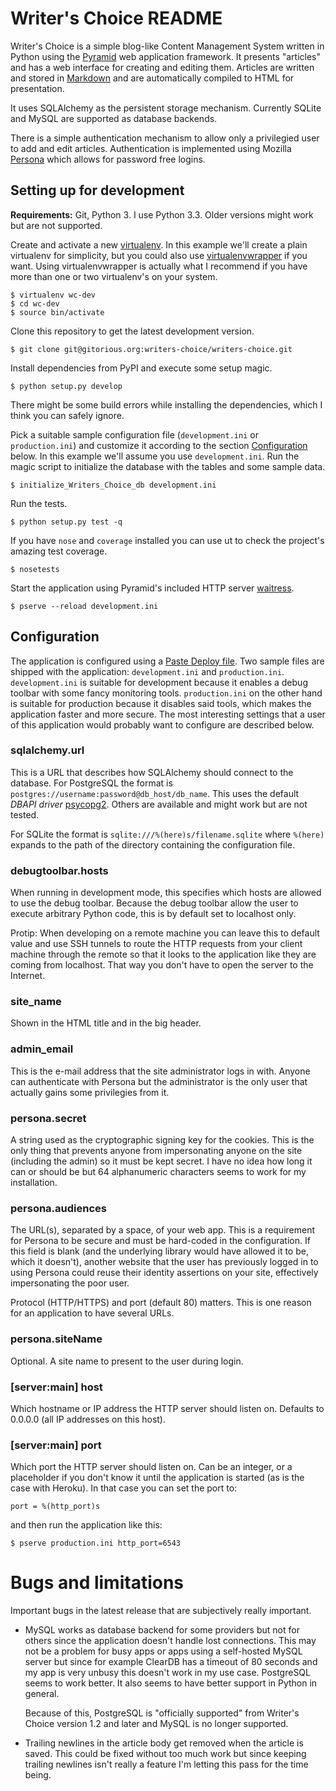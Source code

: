 Writer's Choice README
======================
Writer's Choice is a simple blog-like Content Management System written in Python
using the [Pyramid][] web application framework. It presents "articles" and has a
web interface for creating and editing them. Articles are written and stored in
[Markdown][] and are automatically compiled to HTML for presentation.

It uses SQLAlchemy as the persistent storage mechanism. Currently SQLite and MySQL
are supported as database backends.

There is a simple authentication mechanism to allow only a privilegied user to add
and edit articles. Authentication is implemented using Mozilla [Persona][] which
allows for password free logins.

[pyramid]: https://pyramid.readthedocs.org/
[markdown]: https://daringfireball.net/projects/markdown/
[persona]: https://persona.org/

Setting up for development
--------------------------
**Requirements:** Git, Python 3. I use Python 3.3. Older versions might work but
are not supported.

Create and activate a new [virtualenv][]. In this example we'll create a plain
virtualenv for simplicity, but you could also use [virtualenvwrapper][] if you
want. Using virtualenvwrapper is actually what I recommend if you have more than
one or two virtualenv's on your system.

    $ virtualenv wc-dev
    $ cd wc-dev
	$ source bin/activate

Clone this repository to get the latest development version.

    $ git clone git@gitorious.org:writers-choice/writers-choice.git

Install dependencies from PyPI and execute some setup magic.
    
    $ python setup.py develop

There might be some build errors while installing the dependencies, which I think
you can safely ignore.

Pick a suitable sample configuration file (`development.ini` or `production.ini`)
and customize it according to the section [Configuration](#configuration "Configuration") below. In this example
we'll assume you use `development.ini`.  Run the magic script to initialize the
database with the tables and some sample data.

    $ initialize_Writers_Choice_db development.ini

Run the tests.

    $ python setup.py test -q

If you have `nose` and `coverage` installed you can use ut to check the project's
amazing test coverage.

    $ nosetests

Start the application using Pyramid's included HTTP server [waitress][].

    $ pserve --reload development.ini

[virtualenv]: http://www.virtualenv.org/en/latest/
[virtualenvwrapper]: http://virtualenvwrapper.readthedocs.org/
[waitress]: http://docs.pylonsproject.org/projects/waitress/

Configuration
-------------
The application is configured using a [Paste Deploy file][]. Two sample files are
shipped with the application: `development.ini` and
`production.ini`. `development.ini` is suitable for development because it enables
a debug toolbar with some fancy monitoring tools. `production.ini` on the other
hand is suitable for production because it disables said tools, which makes the
application faster and more secure. The most interesting settings that a user of
this application would probably want to configure are described below.

### sqlalchemy.url
This is a URL that describes how SQLAlchemy should connect to the database. For
PostgreSQL the format is `postgres://username:password@db_host/db_name`.  This uses
the default *DBAPI driver* [psycopg2][]. Others are available and might work but
are not tested.

For SQLite the format is `sqlite:///%(here)s/filename.sqlite` where `%(here)`
expands to the path of the directory containing the configuration file.

### debugtoolbar.hosts
When running in development mode, this specifies which hosts are allowed to use the
debug toolbar. Because the debug toolbar allow the user to execute arbitrary Python
code, this is by default set to localhost only.

Protip: When developing on a remote machine you can leave this to default value and
use SSH tunnels to route the HTTP requests from your client machine through the
remote so that it looks to the application like they are coming from
localhost. That way you don't have to open the server to the Internet.

### site_name
Shown in the HTML title and in the big header.

### admin_email
This is the e-mail address that the site administrator logs in with. Anyone can
authenticate with Persona but the administrator is the only user that actually
gains some privilegies from it.

### persona.secret
A string used as the cryptographic signing key for the cookies. This is the only
thing that prevents anyone from impersonating anyone on the site (including the
admin) so it must be kept secret. I have no idea how long it can or should be but
64 alphanumeric characters seems to work for my installation.

### persona.audiences
The URL(s), separated by a space, of your web app. This is a requirement for
Persona to be secure and must be hard-coded in the configuration. If this field is
blank (and the underlying library would have allowed it to be, which it doesn't),
another website that the user has previously logged in to using Persona could reuse
their identity assertions on your site, effectively impersonating the poor user.

Protocol (HTTP/HTTPS) and port (default 80) matters. This is one reason for an
application to have several URLs.

### persona.siteName
Optional. A site name to present to the user during login.

### [server:main] host
Which hostname or IP address the HTTP server should listen on. Defaults to 0.0.0.0
(all IP addresses on this host).

### [server:main] port
Which port the HTTP server should listen on. Can be an integer, or a placeholder if
you don't know it until the application is started (as is the case with Heroku). In
that case you can set the port to:

    port = %(http_port)s

and then run the application like this:

    $ pserve production.ini http_port=6543

[paste deploy file]: http://pythonpaste.org/deploy/
[psycopg2]: http://docs.sqlalchemy.org/en/rel_0_8/dialects/postgresql.html#module-sqlalchemy.dialects.postgresql.psycopg2

Bugs and limitations
====================
Important bugs in the latest release that are subjectively really important.

* MySQL works as database backend for some providers but not for others since the
  application doesn't handle lost connections. This may not be a problem for busy
  apps or apps using a self-hosted MySQL server but since for example ClearDB has a
  timeout of 80 seconds and my app is very unbusy this doesn't work in my use
  case. PostgreSQL seems to work better. It also seems to have better support in
  Python in general.
  
  Because of this, PostgreSQL is "officially supported" from Writer's Choice
  version 1.2 and later and MySQL is no longer supported.

* Trailing newlines in the article body get removed when the article is saved. This
  could be fixed without too much work but since keeping trailing newlines isn't
  really a feature I'm letting this pass for the time being.

